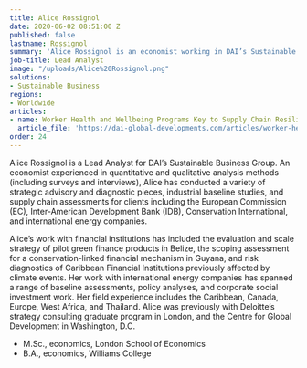 ```yaml
---
title: Alice Rossignol
date: 2020-06-02 08:51:00 Z
published: false
lastname: Rossignol
summary: 'Alice Rossignol is an economist working in DAI’s Sustainable Business Group '
job-title: Lead Analyst
image: "/uploads/Alice%20Rossignol.png"
solutions:
- Sustainable Business
regions:
- Worldwide
articles:
- name: Worker Health and Wellbeing Programs Key to Supply Chain Resilience
  article_file: 'https://dai-global-developments.com/articles/worker-health-and-wellbeing-programs-key-to-supply-chain-resilience '
order: 24
---
```


Alice Rossignol is a Lead Analyst for DAI’s Sustainable Business Group. An economist experienced in quantitative and qualitative analysis methods (including surveys and interviews), Alice has conducted a variety of strategic advisory and diagnostic pieces, industrial baseline studies, and supply chain assessments for clients including the European Commission (EC), Inter-American Development Bank (IDB), Conservation International, and international energy companies. 

Alice’s work with financial institutions has included the evaluation and scale strategy of pilot green finance products in Belize, the scoping assessment for a conservation-linked financial mechanism in Guyana, and risk diagnostics of Caribbean Financial Institutions previously affected by climate events. Her work with international energy companies has spanned a range of baseline assessments, policy analyses, and corporate social investment work. Her field experience includes the Caribbean, Canada, Europe, West Africa, and Thailand. Alice was previously with Deloitte’s strategy consulting graduate program in London, and the Centre for Global Development in Washington, D.C. 

* M.Sc., economics, London School of Economics 
* B.A., economics, Williams College 